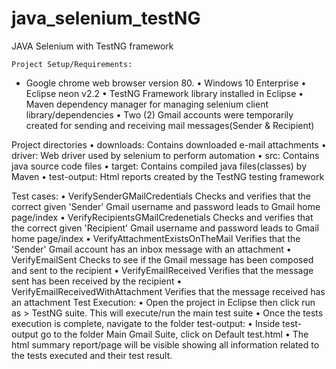 # java_selenium_testNG
JAVA Selenium with TestNG framework

`Project Setup/Requirements:`
- Google chrome web browser version 80.
•	Windows 10 Enterprise
•	Eclipse neon v2.2
•	TestNG Framework library installed in Eclipse
•	Maven dependency manager for managing selenium client library/dependencies
•	Two (2) Gmail accounts were temporarily created for sending and receiving mail messages(Sender & Recipient)

Project directories
•	downloads: Contains downloaded e-mail attachments
•	driver: Web driver used by selenium to perform automation
•	src: Contains java source code files
•	target: Contains compiled java files(classes) by Maven
•	test-output: Html reports created by the TestNG testing framework  

Test cases:
•	VerifySenderGMailCredentials
Checks and verifies that the correct given 'Sender' Gmail username and password leads to Gmail home page/index
•	VerifyRecipientsGMailCredenetials
Checks and verifies that the correct given 'Recipient' Gmail username and password leads to Gmail home page/index
•	VerifyAttachmentExistsOnTheMail
Verifies that the 'Sender' Gmail account has an inbox message with an attachment
•	VerifyEmailSent
Checks to see if the Gmail message has been composed and sent to the recipient
•	VerifyEmailReceived
Verifies that the message sent has been received by the recipient
•	VerifyEmailReceivedWithAttachment
Verifies that the message received has an attachment
Test Execution:
•	Open the project in Eclipse then click run as > TestNG suite.
This will execute/run the main test suite 
•	Once the tests execution is complete, navigate to the folder test-output:
•	Inside test-output go to the folder Main Gmail Suite, click on Default test.html
•	The html summary report/page will be visible showing all information related to the tests executed and their test result. 





